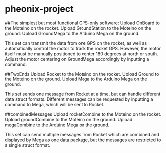 # pheonix-project

##The simplest but most functional GPS-only software:
Upload OnBoard to the Moteino on the rocket.
Upload GroundStation to the Moteino on the ground.
Upload GroundMega to the Arduino Mega on the ground.

This set can transmit the data from one GPS on the rocket, as well as automatically control the motor to track the rocket GPS. However, the motor itself must be manually positioned to center 180 degrees at north or south. Adjust the motor centering on GroundMega accordingly by inputting a command.

##TwoEnds
Upload Rocket to the Moteino on the rocket.
Upload Ground to the Moteino on the ground.
Upload Mega to the Arduino Mega on the ground.

This set sends one message from Rocket at a time, but can handle different data struct formats. Different messages can be requested by inputting a command to Mega, which will be sent to Rocket.

##combinedMessages
Upload rocketCombine to the Moteino on the rocket.
Upload groundCombine to the Moteino on the ground.
Upload megaCombine to the Arduino Mega on the ground.

This set can send multiple messages from Rocket which are combined and displayed by Mega as one data package, but the messages are restricted to a single struct format.
